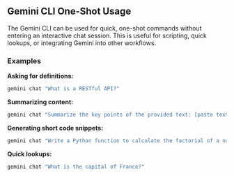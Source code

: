 ## Gemini CLI One-Shot Usage

The Gemini CLI can be used for quick, one-shot commands without entering an interactive chat session. This is useful for scripting, quick lookups, or integrating Gemini into other workflows.

### Examples

**Asking for definitions:**
```bash
gemini chat "What is a RESTful API?"
```

**Summarizing content:**
```bash
gemini chat "Summarize the key points of the provided text: [paste text here]"
```

**Generating short code snippets:**
```bash
gemini chat "Write a Python function to calculate the factorial of a number."
```

**Quick lookups:**
```bash
gemini chat "What is the capital of France?"
```
